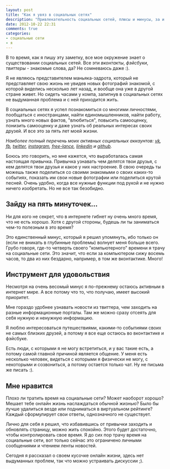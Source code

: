 ```yaml
---
layout: post
title: "Как я увяз в социальных сетях"
description: "Привлекательность социальных сетей, плюсы и минусы, за и против"
date: 2012-10-22 22:31
comments: true
categories:
- социальные сети
- я
---
```


В то время, как я пишу эту заметку, все мое окружение знает о существовании социальных сетей. Все эти _вконтакты_, _фэйсбуки_, _твиттеры_ - знакомые слова, да? Не сомневаюсь даже :).

Я не являюсь представителем маньяка-задрота, который не представляет свою жизнь не увидев новых фотографий знакомой, с которой виделись несколько лет назад, и вообще она уже в другой стране живет. Но сидеть часами у компа, залипнув в социальных сетях не выдуманная проблема и с ней приходится жить.

В социальных сетях я успел познакомиться со многими личностями, пообщаться с иностранцами, найти единомышленников, найти работу, узнать много новых фактов, "влюбиться", повысить самооценку, понизить самооценку и даже узнать об реальных интересах своих друзей. И все это за пять лет моей жизни.

<!-- more -->

_Наиболее полный перечень моих активных социальных аккаунтов: [vk](http://vk.com/evgeny.zhlobo), [fb](http://fb.com/evgeny.zhlobo), [twitter](http://twitter.com/EvgenyZhlobo), [instagram](http://instagram.com/longlime), [free-lance](https://www.free-lance.ru/users/verstal/), [linkedin](http://www.linkedin.com/in/longlime) и [github](https://github.com/EvgenyZhlobo)._

Боюсь это говорить, но мне кажется, что выработалась самая настоящая привычка. Привычка узнавать чем делятся твои друзья, с кем делятся твои друзья и какое у них настроение. В свою очередь ты можешь также поделиться со своими знакомыми о своих каких-то событиях, показать им свои новые фотографии или поделиться крутой песней. Очень удобно, когда все нужные функции под рукой и не нужно ничего изобретать. Но не все так безобидно.

## Зайду на пять минуточек...

Ни для кого не секрет, что в интернете гибнет ну очень много время, что не есть хорошо. Хотя с другой стороны, будешь ли ты заниматься чем-то полезным в это время?

Это единственный минус, который я решил упомянуть, ибо только он (если не вникать в глубинные проблемы) волнует меня больше всего. Грубо говоря, где-то четверть своего "компьютерного" времени я трачу на социальные сети. Это значит, что если за компьютером сижу восемь часов, то два из них бездарно, например, в том же вконтактике. Много!

## Инструмент для удовольствия

Несмотря на очень весомый минус я по-прежнему остаюсь активным в интернет мире. А все потому что то, что получаю, имеет высокий приоритет.

Мне гораздо удобнее узнавать новости из твиттера, чем заходить на разные информационные порталы. Там же можно сразу отсеять для себя нужную и ненужную информацию.

Я люблю интересоваться путешествиями, какими-то событиями своих не самых близких друзей, а потому я все еще остаюсь во вконтактике и фэйсбуке.

Есть люди, с которыми я не могу встретиться, и у вас такие есть, а потому самой главной причиной является общение. У меня есть несколько человек, видеться с которыми я физически не могу, с некоторыми и созвониться, а потому остается только чат. Ну не письма же писать :).

## Мне нравится

Плохо ли тратить время на социальные сети? Может наоборот хорошо? Мешает тебе онлайн жизнь наслаждаться обычной жизнью? Было бы лучше удалиться везде или подниматься в виртуальном рейтинге? Каждый сформулирует свои ответы, однозначного не существует.

Лично для себя я решил, что избавившись от привычки заходить и обновлять страницу, можно жить спокойно. Этого будет достаточно, чтобы контролировать свое время. Я до сих пор трачу время на социальные сети, вот только сейчас это ограничено личными сообщениями и чтением ленты новостей.

Сегодня я рассказал о своем кусочке онлайн жизни, здесь нет выдуманных проблем, так что можно устраивать дискуссии ;).
